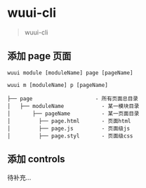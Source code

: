 # wuui-cli

> wuui-cli


## 添加 page 页面

```
wuui module [moduleName] page [pageName]

wuui m [moduleName] p [pageName]
```

    ├── page                    - 所有页面总目录
    │   ├── moduleName            - 某一模块目录
    │       ├── pageName          - 某一页面目录
    │         ├── page.html       - 页面html
    │         ├── page.js         - 页面级js
    │         ├── page.styl       - 页面级css


## 添加 controls

待补充...



